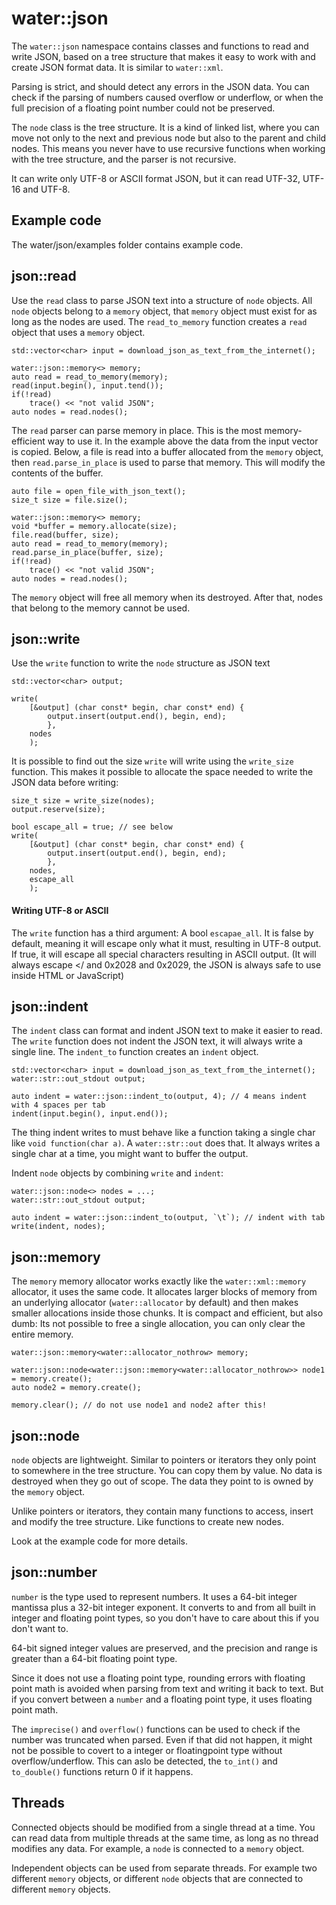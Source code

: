 # water::json

The `water::json` namespace contains classes and functions to read and write JSON, based on a tree structure that makes it easy to work with and create JSON format data. It is similar to `water::xml`.

Parsing is strict, and should detect any errors in the JSON data. You can check if the parsing of numbers caused overflow or underflow, or when the full precision of a floating point number could not be preserved.

The `node` class is the tree structure. It is a kind of linked list, where you can move not only to the next and previous node but also to the parent and child nodes. This means you never have to use recursive functions when working with the tree structure, and the parser is not recursive.

It can write only UTF-8 or ASCII format JSON, but it can read UTF-32, UTF-16 and UTF-8.


## Example code

The water/json/examples folder contains example code.


## json::read

Use the `read` class to parse JSON text into a structure of `node` objects. All `node` objects belong to a `memory` object, that `memory` object must exist for as long as the nodes are used. The `read_to_memory` function creates a `read` object that uses a `memory` object.

	std::vector<char> input = download_json_as_text_from_the_internet();
	
	water::json::memory<> memory;
	auto read = read_to_memory(memory);
	read(input.begin(), input.tend());
	if(!read)
		trace() << "not valid JSON";
	auto nodes = read.nodes();

The `read` parser can parse memory in place. This is the most memory-efficient way to use it. In the example above the data from the input vector is copied. Below, a file is read into a buffer allocated from the `memory` object, then `read.parse_in_place` is used to parse that memory. This will modify the contents of the buffer.

	auto file = open_file_with_json_text();
	size_t size = file.size();
	
	water::json::memory<> memory;
	void *buffer = memory.allocate(size);
	file.read(buffer, size);
	auto read = read_to_memory(memory);
	read.parse_in_place(buffer, size);
	if(!read)
		trace() << "not valid JSON";
	auto nodes = read.nodes();

The `memory` object will free all memory when its destroyed. After that, nodes that belong to the memory cannot be used.

	
## json::write

Use the `write` function to write the `node` structure as JSON text

	std::vector<char> output;
	
	write(
		[&output] (char const* begin, char const* end) {
			output.insert(output.end(), begin, end);
			},
		nodes
		);

It is possible to find out the size `write` will write using the `write_size` function. This makes it possible to allocate the space needed to write the JSON data before writing:

	size_t size = write_size(nodes);
	output.reserve(size);
	
	bool escape_all = true; // see below
	write(
		[&output] (char const* begin, char const* end) {
			output.insert(output.end(), begin, end);
			},
		nodes,
		escape_all
		);


#### Writing UTF-8 or ASCII

The `write` function has a third argument: A bool `escapae_all`. It is false by default, meaning it will escape only what it must, resulting in UTF-8 output. If true, it will escape all special characters resulting in ASCII output. (It will always escape </ and 0x2028 and 0x2029, the JSON is always safe to use inside HTML or JavaScript)


## json::indent

The `indent` class can format and indent JSON text to make it easier to read. The `write` function does not indent the JSON text, it will always write a single line. The `indent_to` function creates an `indent` object.

	std::vector<char> input = download_json_as_text_from_the_internet();
	water::str::out_stdout output;
	
	auto indent = water::json::indent_to(output, 4); // 4 means indent with 4 spaces per tab
	indent(input.begin(), input.end());

The thing indent writes to must behave like a function taking a single char like `void function(char a)`. A `water::str::out` does that. It always writes a single char at a time, you might want to buffer the output.

Indent `node` objects by combining `write` and `indent`:

	water::json::node<> nodes = ...;
	water::str::out_stdout output;
	
	auto indent = water::json::indent_to(output, `\t`); // indent with tab
	write(indent, nodes);
	

## json::memory

The `memory` memory allocator works exactly like the `water::xml::memory` allocator, it uses the same code. It allocates larger blocks of memory from an underlying allocator (`water::allocator` by default) and then makes smaller allocations inside those chunks. It is compact and efficient, but also dumb: Its not possible to free a single allocation, you can only clear the entire memory.

	water::json::memory<water::allocator_nothrow> memory;
	
	water::json::node<water::json::memory<water::allocator_nothrow>> node1 = memory.create();
	auto node2 = memory.create();

	memory.clear(); // do not use node1 and node2 after this!


## json::node

`node` objects are lightweight. Similar to pointers or iterators they only point to somewhere in the tree structure. You can copy them by value. No data is destroyed when they go out of scope. The data they point to is owned by the `memory` object.

Unlike pointers or iterators, they contain many functions to access, insert and modify the tree structure. Like functions to create new nodes.

Look at the example code for more details.

## json::number

`number` is the type used to represent numbers. It uses a 64-bit integer mantissa plus a 32-bit integer exponent. It converts to and from all built in integer and floating point types, so you don't have to care about this if you don't want to.

64-bit signed integer values are preserved, and the precision and range is greater than a 64-bit floating point type.

Since it does not use a floating point type, rounding errors with floating point math is avoided when parsing from text and writing it back to text. But if you convert between a `number` and a floating point type, it uses floating point math.

The `imprecise()` and `overflow()` functions can be used to check if the number was truncated when parsed. Even if that did not happen, it might not be possible to covert to a integer or floatingpoint type without overflow/underflow. This can aslo be detected, the `to_int()` and `to_double()` functions return 0 if it happens.

## Threads

Connected objects should be modified from a single thread at a time. You can read data from multiple threads at the same time, as long as no thread modifies any data. For example, a `node` is connected to a `memory` object.

Independent objects can be used from separate threads. For example two different `memory` objects, or different `node` objects that are connected to different `memory` objects.